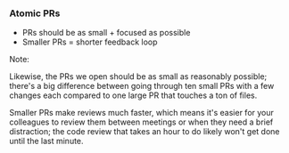 ###  Atomic PRs

* <!-- .element: class="fragment" --> PRs should be as small + focused as possible
* <!-- .element: class="fragment" --> Smaller PRs = shorter feedback loop

Note:

Likewise, the PRs we open should be as small as reasonably possible; there's a big difference between going through ten small PRs with a few changes each compared to one large PR that touches a ton of files.

Smaller PRs make reviews much faster, which means it's easier for your colleagues to review them between meetings or when they need a brief distraction; the code review that takes an hour to do likely won't get done until the last minute.
